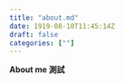 ```yaml
---
title: "about.md"
date: 1919-08-10T11:45:14Z
draft: false
categories: [""]
---
```




**About me 測試**